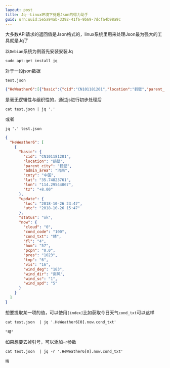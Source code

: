 ```yaml
---
layout: post
title: Jq--Linux环境下处理Json的得力助手
guid: urn:uuid:5e5a94ab-3392-41f6-9b69-7dcfa4b98a9c
---
```

大多数API请求的返回值是Json格式的，linux系统里用来处理Json最为强大的工具就是Jq了

以`Debian`系统为例首先安装安装Jq

```shell
sudo apt-get install jq
```

对于一段json数据

```
test.json
```

```json
{"HeWeather6":[{"basic":{"cid":"CN101181201","location":"鹤壁","parent_city":"鹤壁","admin_area":"河南","cnty":"中国","lat":"35.74823761","lon":"114.29544067","tz":"+8.00"},"update":{"loc":"2018-10-26 23:47","utc":"2018-10-26 15:47"},"status":"ok","now":{"cloud":"0","cond_code":"100","cond_txt":"晴","fl":"5","hum":"51","pcpn":"0.0","pres":"1023","tmp":"7","vis":"16","wind_deg":"342","wind_dir":"西北风","wind_sc":"1","wind_spd":"3"}}]}
```

是毫无逻辑性与组织性的，通过js进行初步处理后

```shell
cat test.json | jq '.'
```
或者
```shell
jq '.' test.json
```
```json
{
  "HeWeather6": [
    {
      "basic": {
        "cid": "CN101181201",
        "location": "鹤壁",
        "parent_city": "鹤壁",
        "admin_area": "河南",
        "cnty": "中国",
        "lat": "35.74823761",
        "lon": "114.29544067",
        "tz": "+8.00"
      },
      "update": {
        "loc": "2018-10-26 23:47",
        "utc": "2018-10-26 15:47"
      },
      "status": "ok",
      "now": {
        "cloud": "0",
        "cond_code": "100",
        "cond_txt": "晴",
        "fl": "4",
        "hum": "57",
        "pcpn": "0.0",
        "pres": "1023",
        "tmp": "6",
        "vis": "16",
        "wind_deg": "183",
        "wind_dir": "南风",
        "wind_sc": "1",
        "wind_spd": "5"
      }
    }
  ]
}

```

想要提取某一项的值，可以使用`[index]`比如获取今日天气`cond_txt`可以这样

```shell
cat test.json  | jq '.HeWeather6[0].now.cond_txt'
```

```
"晴"
```

如果想要去掉引号，可以添加`-r`参数

```shell
cat test.json  | jq -r '.HeWeather6[0].now.cond_txt'
```

```
晴
```

